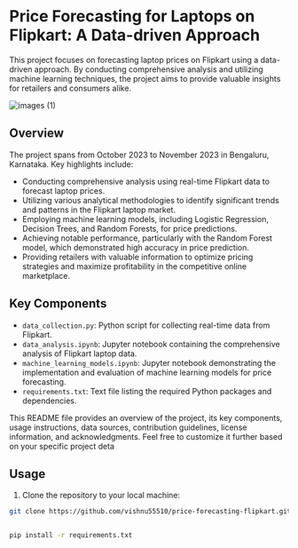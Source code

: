 # Price Forecasting for Laptops on Flipkart: A Data-driven Approach

This project focuses on forecasting laptop prices on Flipkart using a data-driven approach. By conducting comprehensive analysis and utilizing machine learning techniques, the project aims to provide valuable insights for retailers and consumers alike.

![images (1)](https://c8.alamy.com/comp/2BGTR7X/a-smartphone-showing-the-flipkart-logo-rests-on-a-yellow-background-along-with-a-keyboard-glasses-pen-and-book-editorial-use-only-2BGTR7X.jpg)


## Overview

The project spans from October 2023 to November 2023 in Bengaluru, Karnataka. Key highlights include:

- Conducting comprehensive analysis using real-time Flipkart data to forecast laptop prices.
- Utilizing various analytical methodologies to identify significant trends and patterns in the Flipkart laptop market.
- Employing machine learning models, including Logistic Regression, Decision Trees, and Random Forests, for price predictions.
- Achieving notable performance, particularly with the Random Forest model, which demonstrated high accuracy in price prediction.
- Providing retailers with valuable information to optimize pricing strategies and maximize profitability in the competitive online marketplace.

## Key Components

- `data_collection.py`: Python script for collecting real-time data from Flipkart.
- `data_analysis.ipynb`: Jupyter notebook containing the comprehensive analysis of Flipkart laptop data.
- `machine_learning_models.ipynb`: Jupyter notebook demonstrating the implementation and evaluation of machine learning models for price forecasting.
- `requirements.txt`: Text file listing the required Python packages and dependencies.

This README file provides an overview of the project, its key components, usage instructions, data sources, contribution guidelines, license information, and acknowledgments. Feel free to customize it further based on your specific project deta

## Usage

1. Clone the repository to your local machine:

```bash
git clone https://github.com/vishnu55510/price-forecasting-flipkart.git


pip install -r requirements.txt


